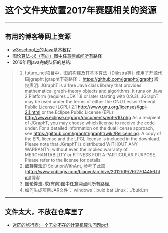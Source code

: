 # 这个文件夹放置2017年赛题相关的资源

---
## 有用的博客等网上资源

- [w3cschool上的Java基本教程](http://www.w3cschool.cn/java/java-tutorial.html)
- [图论算法-求（有向）图中任意两点间所有路径](http://hlzhou.iteye.com/blog/1003106)
- ​2016年用java完成队伍的总结:
>1. future_net项目中，图的构建及其基本算法（Dijkstra等）使用了开源代码jgrapht jgrapht下载路径： https://github.com/jgrapht/jgrapht 版权声明: JGraphT is a free Java class library that provides mathematical graph-theory objects and algorithms. It runs on Java 2 Platform (requires JDK 1.8 or later starting with 0.9.3). JGraphT may be used under the terms of either the GNU Lesser General Public License (LGPL) 2.1 http://www.gnu.org/licenses/lgpl-2.1.html or the Eclipse Public License (EPL) http://www.eclipse.org/org/documents/epl-v10.php As a recipient of JGraphT, you may choose which license to receive the code under. For a detailed information on the dual license approach, see https://github.com/jgrapht/jgrapht/wiki/Relicensing. A copy of the EPL license and the LPGL license is included in the download. Please note that JGraphT is distributed WITHOUT ANY WARRANTY; without even the implied warranty of MERCHANTABILITY or FITNESS FOR A PARTICULAR PURPOSE. Please refer to the license for details. 
>2. **蚁群算法**即 SolutionWithAnt, 参考了此篇(http://www.cnblogs.com/biaoyu/archive/2012/09/26/2704456.html)博客 
>3. **图论算法-求(有向)图中任意两点间所有路径**,
>4. 如何生成项目JAR文件： windows：buid.bat Linux：./buid.sh

---
## 文件太大，不放在仓库里了

- [迷茫的旅行商:一个无处不在的计算机算法问题pdf](http://download.csdn.net/download/hx0_0_8/9503577)








